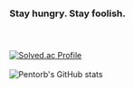 ### Stay hungry. Stay foolish.<br/><br/><br/>
[![Solved.ac Profile](http://mazassumnida.wtf/api/v2/generate_badge?boj=allnstar)](https://solved.ac/allnstar)<br/><br/>
![Pentorb's GitHub stats](https://github-readme-stats.vercel.app/api?username=pentorb&show_icons=true&theme=gruvbox)  
